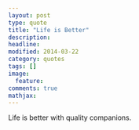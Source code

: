 ```yaml
---
layout: post
type: quote
title: "Life is Better"
description: 
headline: 
modified: 2014-03-22
category: quotes
tags: []
image: 
  feature: 
comments: true
mathjax: 
---
```

Life is better with quality companions.
